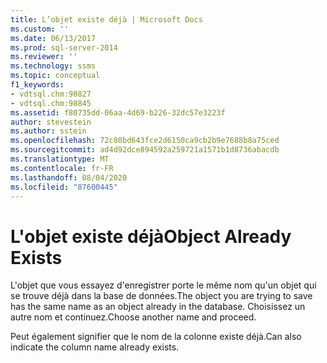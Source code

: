 ```yaml
---
title: L’objet existe déjà | Microsoft Docs
ms.custom: ''
ms.date: 06/13/2017
ms.prod: sql-server-2014
ms.reviewer: ''
ms.technology: ssms
ms.topic: conceptual
f1_keywords:
- vdtsql.chm:98827
- vdtsql.chm:98845
ms.assetid: f80735dd-06aa-4d69-b226-32dc57e3223f
author: stevestein
ms.author: sstein
ms.openlocfilehash: 72c80bd643fce2d6150ca9cb2b9e7688b8a75ced
ms.sourcegitcommit: ad4d92dce894592a259721a1571b1d8736abacdb
ms.translationtype: MT
ms.contentlocale: fr-FR
ms.lasthandoff: 08/04/2020
ms.locfileid: "87600445"
---
```

# <a name="object-already-exists"></a><span data-ttu-id="63600-102">L'objet existe déjà</span><span class="sxs-lookup"><span data-stu-id="63600-102">Object Already Exists</span></span>
  <span data-ttu-id="63600-103">L'objet que vous essayez d'enregistrer porte le même nom qu'un objet qui se trouve déjà dans la base de données.</span><span class="sxs-lookup"><span data-stu-id="63600-103">The object you are trying to save has the same name as an object already in the database.</span></span> <span data-ttu-id="63600-104">Choisissez un autre nom et continuez.</span><span class="sxs-lookup"><span data-stu-id="63600-104">Choose another name and proceed.</span></span>  
  
 <span data-ttu-id="63600-105">Peut également signifier que le nom de la colonne existe déjà.</span><span class="sxs-lookup"><span data-stu-id="63600-105">Can also indicate the column name already exists.</span></span>  
  
  
